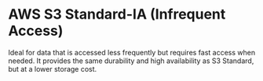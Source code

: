 # AWS S3 Standard-IA (Infrequent Access)

 Ideal for data that is accessed less frequently but requires fast access when needed. It provides the same durability and high availability as S3 Standard, but at a lower storage cost.

